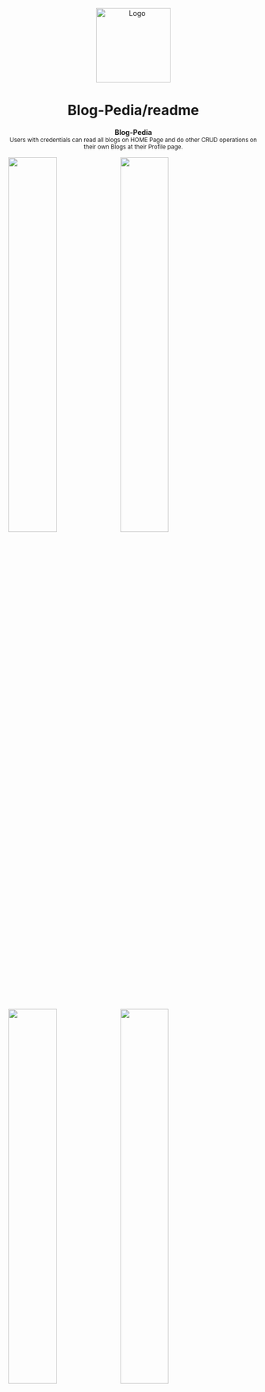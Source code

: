 <p align="center"><img src="https://raw.githubusercontent.com/andreasbm/readme/master/assets/logo-shadow.png" alt="Logo" width="150" height="150" />
</p>
<h1 align="center">Blog-Pedia/readme</h1>
<p align="center">
  <b>Blog-Pedia</b></br>
  <sub>Users with credentials can read all blogs on HOME Page and do other CRUD operations on their own Blogs at their Profile page.<sub>
</p>
<img src="https://user-images.githubusercontent.com/82056134/116055460-58cdf880-a69a-11eb-8c0b-afd1e197301b.png" width="44%"></img> <img src="https://user-images.githubusercontent.com/82056134/116055465-5b305280-a69a-11eb-9b70-a94af081e63f.png" width="44%"></img> <img src="https://user-images.githubusercontent.com/82056134/116055467-5bc8e900-a69a-11eb-9f19-ec6da4e61185.png" width="44%"></img> <img src="https://user-images.githubusercontent.com/82056134/116055469-5c617f80-a69a-11eb-8e6c-1661fc5cfe81.png" width="44%"></img> 
